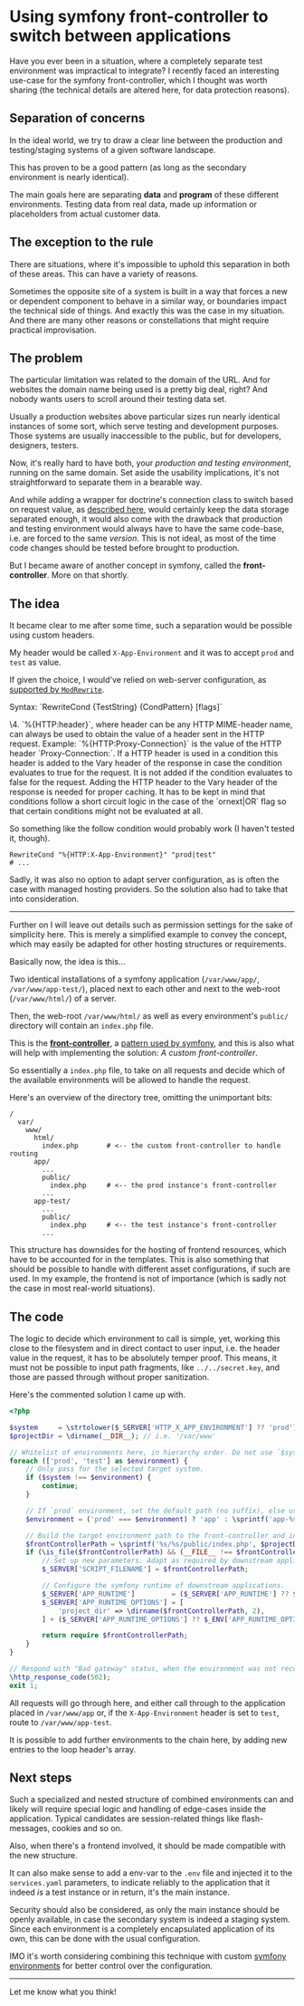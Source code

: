 # Using symfony front-controller to switch between applications

Have you ever been in a situation, where a completely separate test environment was impractical to integrate?
 I recently faced an interesting use-case for the symfony front-controller, which I thought was worth sharing
 (the technical details are altered here, for data protection reasons).

## Separation of concerns

In the ideal world, we try to draw a clear line between the production and testing/staging systems
 of a given software landscape.

This has proven to be a good pattern (as long as the secondary environment is nearly identical).

The main goals here are separating **data** and **program** of these different environments.
 Testing data from real data, made up information or placeholders from actual customer data.

## The exception to the rule

There are situations, where it's impossible to uphold this separation in both of these areas.
 This can have a variety of reasons.

Sometimes the opposite site of a system is built in a way that forces a new or dependent component
 to behave in a similar way, or boundaries impact the technical side of things. And exactly this was the
 case in my situation. And there are many other reasons or constellations that might require practical improvisation.

## The problem

The particular limitation was related to the domain of the URL.
 And for websites the domain name being used is a pretty big deal, right?
And nobody wants users to scroll around their testing data set.

Usually a production websites above particular sizes run nearly identical instances of some sort,
 which serve testing and development purposes.
Those systems are usually inaccessible to the public, but for developers, designers, testers.

Now, it's really hard to have both, your _production and testing environment_, running on the same domain.
 Set aside the usability implications, it's not straightforward to separate them in a bearable way.

And while adding a wrapper for doctrine's connection class to switch based on request value,
 as [described here](https://stackoverflow.com/a/71665884/2557685), would certainly keep the data storage separated
 enough, it would also come with the drawback that production and testing environment would always have to have the same
 code-base, i.e. are forced to the same _version_. This is not ideal, as most of the time code changes should be tested
 before brought to production.

But I became aware of another concept in symfony, called the **front-controller**. More on that shortly.

## The idea

It became clear to me after some time, such a separation would be possible using custom headers.

My header would be called `X-App-Environment` and it was to accept `prod` and `test` as value.

If given the choice, I would've relied on web-server configuration,
 as [supported by `ModRewrite`](https://httpd.apache.org/docs/2.4/mod/mod_rewrite.html#rewritecond).

<div class="border border-1 border-dark radius-1 rounded p-3 my-3">
  <p>Syntax: `RewriteCond {TestString} {CondPattern} [flags]`</p>

  <p>
    \4. `%{HTTP:header}`, where header can be any HTTP MIME-header name,
      can always be used to obtain the value of a header sent in the HTTP request.
       Example: `%{HTTP:Proxy-Connection}` is the value of the HTTP header `Proxy-Connection:`.
      If a HTTP header is used in a condition this header is added to the Vary header of the response
       in case the condition evaluates to true for the request. It is not added if the condition evaluates to false
       for the request. Adding the HTTP header to the Vary header of the response is needed for proper caching.
      It has to be kept in mind that conditions follow a short circuit logic in the case of the `ornext|OR` flag
       so that certain conditions might not be evaluated at all.
  </p>
</div>

So something like the follow condition would probably work (I haven't tested it, though).

```
RewriteCond "%{HTTP:X-App-Environment}" "prod|test"
# ...
```

Sadly, it was also no option to adapt server configuration, as is often the case with managed hosting providers.
 So the solution also had to take that into consideration.

---

Further on I will leave out details such as permission settings for the sake of simplicity here.
 This is merely a simplified example to convey the concept,
 which may easily be adapted for other hosting structures or requirements.

Basically now, the idea is this...

Two identical installations of a symfony application (`/var/www/app/`, `/var/www/app-test/`), placed next to each other
 and next to the web-root (`/var/www/html/`) of a server.

Then, the web-root `/var/www/html/` as well as every environment's `public/` directory will contain an `index.php` file.

This is the **[front-controller](https://en.wikipedia.org/wiki/Front_controller)**,
 a [pattern used by symfony](https://symfony.com/doc/6.4/configuration/front_controllers_and_kernel.html#the-front-controller),
 and this is also what will help with implementing the solution: _A custom front-controller_.

So essentially a `index.php` file, to take on all requests and decide
 which of the available environments will be allowed to handle the request.

Here's an overview of the directory tree, omitting the unimportant bits:

```
/
  var/
    www/
      html/
        index.php       # <-- the custom front-controller to handle routing
      app/
        ...
        public/
          index.php     # <-- the prod instance's front-controller
        ...
      app-test/
        ...
        public/
          index.php     # <-- the test instance's front-controller
        ...
```

This structure has downsides for the hosting of frontend resources, which have to be accounted for in the templates.
 This is also something that should be possible to handle with different asset configurations, if such are used.
In my example, the frontend is not of importance (which is sadly not the case in most real-world situations).

## The code

The logic to decide which environment to call is simple, yet, working this close to the filesystem and in direct contact
 to user input, i.e. the header value in the request, it has to be absolutely temper proof. This means, it must not be
 possible to input path fragments, like `../../secret.key`, and those are passed through without proper sanitization.

Here's the commented solution I came up with.

```php
<?php

$system     = \strtolower($_SERVER['HTTP_X_APP_ENVIRONMENT'] ?? 'prod');
$projectDir = \dirname(__DIR__); // i.e. '/var/www'

// Whitelist of environments here, in hierarchy order. Do not use `$system` in function calls without sanitization!
foreach (['prod', 'test'] as $environment) {
    // Only pass for the selected target system.
    if ($system !== $environment) {
        continue;
    }

    // If `prod` environment, set the default path (no suffix), else use suffix.
    $environment = ('prod' === $environment) ? 'app' : \sprintf('app-%s', $environment);

    // Build the target environment path to the front-controller and include it, if it exists.
    $frontControllerPath = \sprintf('%s/%s/public/index.php', $projectDir, $environment);
    if (\is_file($frontControllerPath) && (__FILE__ !== $frontControllerPath)) {
        // Set up new parameters. Adapt as required by downstream application.
        $_SERVER['SCRIPT_FILENAME'] = $frontControllerPath;

        // Configure the symfony runtime of downstream applications.
        $_SERVER['APP_RUNTIME']         = ($_SERVER['APP_RUNTIME'] ?? $_ENV['APP_RUNTIME'] ?? 'Symfony\\Component\\Runtime\\SymfonyRuntime');
        $_SERVER['APP_RUNTIME_OPTIONS'] = [
            'project_dir' => \dirname($frontControllerPath, 2),
        ] + ($_SERVER['APP_RUNTIME_OPTIONS'] ?? $_ENV['APP_RUNTIME_OPTIONS'] ?? []);

        return require $frontControllerPath;
    }
}

// Respond with "Bad gateway" status, when the environment was not recognized.
\http_response_code(502);
exit 1;
```

All requests will go through here, and either call through to the application placed in `/var/www/app` or,
 if the `X-App-Environment` header is set to `test`, route to `/var/www/app-test`.

It is possible to add further environments to the chain here, by adding new entries to the loop header's array.

## Next steps

Such a specialized and nested structure of combined environments can and likely will require special logic and handling
 of edge-cases inside the application. Typical candidates are session-related things like flash-messages, cookies and
 so on.

Also, when there's a frontend involved, it should be made compatible with the new structure.

It can also make sense to add a env-var to the `.env` file and injected it to the `services.yaml` parameters,
 to indicate reliably to the application that it indeed _is_ a test instance or in return, it's the main instance.

Security should also be considered, as only the main instance should be openly available,
 in case the secondary system is indeed a staging system. Since each environment is a completely encapsulated
 application of its own, this can be done with the usual configuration.

IMO it's worth considering combining this technique
 with custom [symfony environments](https://symfony.com/doc/6.4/configuration.html#creating-a-new-environment)
 for better control over the configuration.

---

Let me know what you think!
